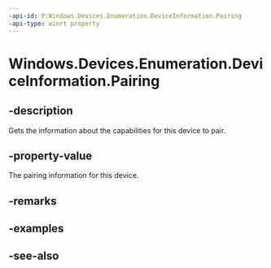 ```yaml
---
-api-id: P:Windows.Devices.Enumeration.DeviceInformation.Pairing
-api-type: winrt property
---
```


<!-- Property syntax
public Windows.Devices.Enumeration.DeviceInformationPairing Pairing { get; }
-->

# Windows.Devices.Enumeration.DeviceInformation.Pairing

## -description
Gets the information about the capabilities for this device to pair.

## -property-value
The pairing information for this device.

## -remarks

## -examples

## -see-also

